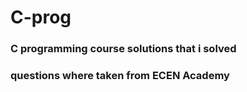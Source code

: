 # C-prog
### C programming course solutions  that i solved 
### questions where taken from ECEN Academy
